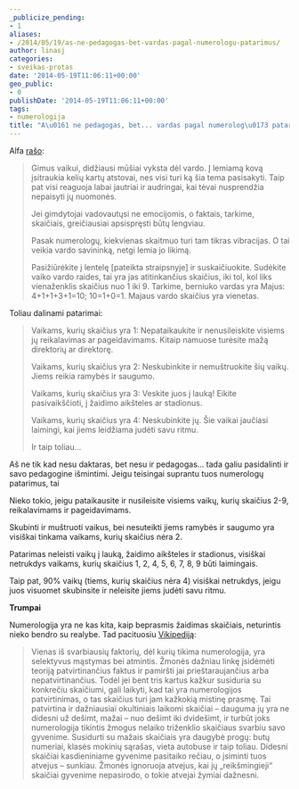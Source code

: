 ```yaml
---
_publicize_pending:
- 1
aliases:
- /2014/05/19/as-ne-pedagogas-bet-vardas-pagal-numerologu-patarimus/
author: linasj
categories:
- sveikas-protas
date: '2014-05-19T11:06:11+00:00'
geo_public:
- 0
publishDate: '2014-05-19T11:06:11+00:00'
tags:
- numerologija
title: "A\u0161 ne pedagogas, bet... vardas pagal numerolog\u0173 patarimus"
---
```

Alfa [rašo](//www.alfa.lt/straipsnis/16212686/testas-ka-lemia-vaiko-vardas):

> Gimus vaikui, didžiausi mūšiai vyksta dėl vardo. Į lemiamą kovą įsitraukia kelių kartų atstovai, nes visi turi ką šia tema pasisakyti. Taip pat visi reaguoja labai jautriai ir audringai, kai tėvai nusprendžia nepaisyti jų nuomonės.
> 
> Jei gimdytojai vadovautųsi ne emocijomis, o faktais, tarkime, skaičiais, greičiausiai apsispręsti būtų lengviau.
> 
> Pasak numerologų, kiekvienas skaitmuo turi tam tikras vibracijas. O tai veikia vardo savininką, netgi lemia jo likimą.
> 
> Pasižiūrėkite į lentelę [pateikta straipsnyje] ir suskaičiuokite. Sudėkite vaiko vardo raides, tai yra jas atitinkančius skaičius, iki tol, kol liks vienaženklis skaičius nuo 1 iki 9. Tarkime, berniuko vardas yra Majus: 4+1+1+3+1=10; 10=1+0=1. Majaus vardo skaičius yra vienetas.


Toliau dalinami patarimai:

> Vaikams, kurių skaičius yra 1: Nepataikaukite ir nenusileiskite visiems jų reikalavimas ar pageidavimams. Kitaip namuose turėsite mažą direktorių ar direktorę.
> 
> Vaikams, kurių skaičius yra 2: Neskubinkite ir nemuštruokite šių vaikų. Jiems reikia ramybės ir saugumo.
> 
> Vaikams, kurių skaičius yra 3: Veskite juos į lauką! Eikite pasivaikščioti, į žaidimo aikšteles ar stadionus.
> 
> Vaikams, kurių skaičius yra 4: Neskubinkite jų. Šie vaikai jaučiasi laimingi, kai jiems leidžiama judėti savu ritmu.
> 
> Ir taip toliau...


Aš ne tik kad nesu daktaras, bet nesu ir pedagogas... tada galiu pasidalinti ir savo pedagogine išmintimi. Jeigu teisingai suprantu tuos numerologų patarimus, tai

Nieko tokio, jeigu pataikausite ir nusileisite visiems vaikų, kurių skaičius 2-9, reikalavimams ir pageidavimams.

Skubinti ir muštruoti vaikus, bei nesuteikti jiems ramybės ir saugumo yra visiškai tinkama vaikams, kurių skaičius nėra 2.

Patarimas neleisti vaikų į lauką, žaidimo aikšteles ir stadionus, visiškai netrukdys vaikams, kurių skaičius 1, 2, 4, 5, 6, 7, 8, 9 būti laimingais.

Taip pat, 90% vaikų (tiems, kurių skaičius nėra 4) visiškai netrukdys, jeigu juos visuomet skubinsite ir neleisite jiems judėti savu ritmu.

**Trumpai**

Numerologija yra ne kas kita, kaip beprasmis žaidimas skaičiais, neturintis nieko bendro su realybe. Tad pacituosiu [Vikipediją](http://lt.wikipedia.org/wiki/Numerologija#Veikimas):

> Vienas iš svarbiausių faktorių, dėl kurių tikima numerologija, yra selektyvus mąstymas bei atmintis. Žmonės dažniau linkę įsidėmėti teoriją patvirtinančius faktus ir pamiršti jai prieštaraujančius arba nepatvirtinančius. Todėl jei bent tris kartus kažkur susiduria su konkrečiu skaičiumi, gali laikyti, kad tai yra numerologijos patvirtinimas, o tas skaičius turi jam kažkokią mistinę prasmę. Tai patvirtina ir dažniausiai okultiniais laikomi skaičiai – dauguma jų yra ne didesni už dešimt, mažai – nuo dešimt iki dvidešimt, ir turbūt joks numerologija tikintis žmogus nelaiko triženklio skaičiaus svarbiu savo gyvenime. Susidurti su mažais skaičiais yra daugybė progų: butų numeriai, klasės mokinių sąrašas, vieta autobuse ir taip toliau. Didesni skaičiai kasdieniniame gyvenime pasitaiko rečiau, o įsiminti tuos atvejus – sunkiau. Žmonės ignoruoja atvejus, kai jų „reikšmingieji“ skaičiai gyvenime nepasirodo, o tokie atvejai žymiai dažnesni.


